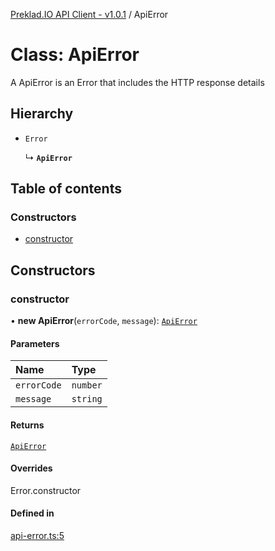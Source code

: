 [Preklad.IO API Client - v1.0.1](../README.md) / ApiError

# Class: ApiError

A ApiError is an Error that includes the HTTP response details

## Hierarchy

- `Error`

  ↳ **`ApiError`**

## Table of contents

### Constructors

- [constructor](ApiError.md#constructor)

## Constructors

### constructor

• **new ApiError**(`errorCode`, `message`): [`ApiError`](ApiError.md)

#### Parameters

| Name | Type |
| :------ | :------ |
| `errorCode` | `number` |
| `message` | `string` |

#### Returns

[`ApiError`](ApiError.md)

#### Overrides

Error.constructor

#### Defined in

[api-error.ts:5](https://github.com/TedyHub/preklad-io-js-client/blob/fbb2f49/src/api-error.ts#L5)

